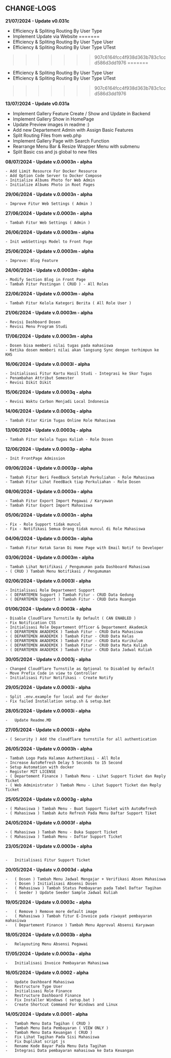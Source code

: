 ## CHANGE-LOGS

<b>21/07/2024 - Update v0.031c</b>
- Efficiency & Spliting Routing By User Type
- Implement Update via Website
=======
- Efficiency & Spliting Routing By User Type User
- Efficiency & Spliting Routing By User Type UTest
>>>>>>> 907c6164fcc4f938d363b783c1ccd586d3dd1976
=======
- Efficiency & Spliting Routing By User Type User
- Efficiency & Spliting Routing By User Type UTest
>>>>>>> 907c6164fcc4f938d363b783c1ccd586d3dd1976

<b>13/07/2024 - Update v0.031a</b>
- Implement Gallery Feature Create / Show and Update in Backend
- Implement Gallery Show in HomePage
- Update Preview images in readme :)
- Add new Departement Admin with Assign Basic Features
- Split Routing Files from web.php
- Implement Gallery Page with Search Function
- Rearrange Menu Bar & Resize Wrapper Menu with submenu
- Split Basic css and js global to new files

<b>08/07/2024 - Update v.0.0003n - alpha</b>
```
- Add Limit Resource For Docker Resource
- Add Option Code Server to Docker Compose
- Initialize Albums Photo for Web Admin
- Initialize Albums Photo in Root Pages
```
<b>29/06/2024 - Update v.0.0003n - alpha</b>

```
- Improve Fitur Web Settings ( Admin )
```

<b>27/06/2024 - Update v.0.0003n - alpha</b>

```
- Tambah Fitur Web Settings ( Admin )
```

<b>26/06/2024 - Update v.0.0003m - alpha</b>

```
- Init webSettings Model to Front Page
```

<b>25/06/2024 - Update v.0.0003m - alpha</b>

```
- Improve: Blog Feature
```

<b>24/06/2024 - Update v.0.0003m - alpha</b>

```
- Modify Section Blog in Front Page
- Tambah Fitur Postingan ( CRUD ) - All Roles
```

<b>22/06/2024 - Update v.0.0003m - alpha</b>

```
- Tambah Fitur Kelola Kategori Berita ( All Role User )
```

<b>21/06/2024 - Update v.0.0003m - alpha</b>

```
- Revisi Dashboard Dosen
- Revisi Menu Program Studi
```

<b>17/06/2024 - Update v.0.0003m - alpha</b>

```
- Dosen bisa memberi nilai tugas pada mahasiswa
- Ketika dosen memberi nilai akan langsung Sync dengan terhimpun ke KHS
```

<b>16/06/2024 - Update v.0.0003l - alpha</b>

```
- Initialisasi Fitur Kartu Hasil Studi - Integrasi ke Skor Tugas
- Penambahan Attribut Semester
- Revisi Dikit Dikit
```

<b>15/06/2024 - Update v.0.0003q - alpha</b>

```
- Revisi Waktu Carbon Menjadi Local Indonesia
```

<b>14/06/2024 - Update v.0.0003q - alpha</b>

```
- Tambah Fitur Kirim Tugas Online Role Mahasiswa
```

<b>13/06/2024 - Update v.0.0003q - alpha</b>

```
- Tambah Fitur Kelola Tugas Kuliah - Role Dosen
```

<b>12/06/2024 - Update v.0.0003p - alpha</b>

```
- Init FrontPage Admission
```

<b>09/06/2024 - Update v.0.0003p - alpha</b>

```
- Tambah Fitur Beri FeedBack Setelah Perkuliahan - Role Mahasiswa
- Tambah Fitur Lihat FeedBack tiap Perkuliahan - Role Dosen
```

<b>08/06/2024 - Update v.0.0003o - alpha</b>

```
- Tambah Fitur Export Import Pegawai / Karyawan
- Tambah Fitur Export Import Mahasiswa
```

<b>05/06/2024 - Update v.0.0003n - alpha</b>

```
- Fix - Role Support tidak muncul
- Fix - Notifikasi Semua Orang tidak muncul di Role Mahasiswa
```

<b>04/06/2024 - Update v.0.0003n - alpha</b>

```
- Tambah Fitur Kotak Saran Di Home Page with Email Notif to Developer
```

<b>03/06/2024 - Update v.0.0003m - alpha</b>

```
- Tambah Lihat Notifikasi / Pengumuman pada Dashboard Mahasiswa
- ( CRUD ) Tambah Menu Notifikasi / Pengumuman
```

<b>02/06/2024 - Update v.0.0003l - alpha</b>

```
- Initialisasi Role Departement Support
- ( DEPARTEMEN Support ) Tambah Fitur - CRUD Data Gedung
- ( DEPARTEMEN Support ) Tambah Fitur - CRUD Data Ruangan
```

<b>01/06/2024 - Update v.0.0003k - alpha</b>

```
- Disable CloudFlare Turnstile By Default ( CAN ENABLED )
- Fix Notification CSS
- Initialisasi Role Departement Officer & Departement Akademik
- ( DEPARTEMEN AKADEMIK ) Tambah Fitur - CRUD Data Mahasiswa
- ( DEPARTEMEN AKADEMIK ) Tambah Fitur - CRUD Data Kelas
- ( DEPARTEMEN AKADEMIK ) Tambah Fitur - CRUD Data Kurikulum
- ( DEPARTEMEN AKADEMIK ) Tambah Fitur - CRUD Data Mata Kuliah
- ( DEPARTEMEN AKADEMIK ) Tambah Fitur - CRUD Data Jadwal Kuliah
```

<b>30/05/2024 - Update v.0.0003j - alpha</b>

```
- Changed CloudFlare Turnstile as Optional to Disabled by default
- Move Prefix Code in view to Controller
- Initialisasi Fitur Notifikasi - Create Notify
```

<b>29/05/2024 - Update v.0.0003i - alpha</b>

```
- Split .env.example for local and for docker
- Fix failed Installation setup.sh & setup.bat
```

<b>28/05/2024 - Update v.0.0003i - alpha</b>

```
-   Update Readme.MD
```

<b>27/05/2024 - Update v.0.0003i - alpha</b>

```
- ( Security ) Add the cloudflare turnstile for all authentication
```

<b>26/05/2024 - Update v.0.0003h - alpha</b>

```
- Tambah Logo Pada Halaman Authentikasi - All Role
- Increase AutoRefresh Delay 5 Seconds to 15 Second
- Setup Automation with docker
- Register MIT LICENSE
- ( Departement Finance ) Tambah Menu - Lihat Support Ticket dan Reply Ticket
- ( Web Administrator ) Tambah Menu - Lihat Support Ticket dan Reply Ticket
```

<b>25/05/2024 - Update v.0.0003g - alpha</b>

```
- ( Mahasiswa ) Tambah Menu - Buat Support Ticket with AutoRefresh
- ( Mahasiswa ) Tambah Auto Refresh Pada Menu Daftar Support Tiket
```

<b>24/05/2024 - Update v.0.0003f - alpha</b>

```
- ( Mahasiswa ) Tambah Menu - Buka Support Ticket
- ( Mahasiswa ) Tambah Menu - Daftar Support Ticket
```

<b>23/05/2024 - Update v.0.0003e - alpha</b>

```

-   Initialisasi Fitur Support Ticket
```

<b>20/05/2024 - Update v.0.0003d - alpha</b>

```
-   ( Dosen ) Tambah Menu Jadwal Mengajar + Verifikasi Absen Mahasiswa
-   ( Dosen ) Initialisasi Absensi Dosen
-   ( Mahasiswa ) Tambah Status Pembayaran pada Tabel Daftar Tagihan
-   ( Seeder ) Update Seeder Sample Jadwal Kuliah

```

<b>19/05/2024 - Update v.0.0003c - alpha</b>

```
-   ( Remove ) Remove more default image
-   ( Mahasiswa ) Tambah fitur E-Invoice pada riwayat pembayaran mahasiswa
-   ( Departement Finance ) Tambah Menu Approval Absensi Karyawan
```

<b>18/05/2024 - Update v.0.0003b - alpha</b>

```
-   Relayouting Menu Absensi Pegawai
```

<b>17/05/2024 - Update v.0.0003a - alpha</b>

```
-   Initialisasi Invoice Pembayaran Mahasiswa
```

<b>16/05/2024 - Update v.0.0002 - alpha</b>

```
-   Update Dashboard Mahasiswa
-   Restructure Type User
-   Initialisasi Role Finance
-   Restructure Dashboard Finance
-   Fix Installer Windows ( setup.bat )
-   Create Shortcut Command For Windows and Linux
```

<b>14/05/2024 - Update v.0.0001 - alpha</b>

```
-   Tambah Menu Data Tagihan ( CRUD )
-   Tambah Menu Data Pembayaran ( VIEW ONLY )
-   Tambah Menu Data Keuangan ( CRUD )
-   Fix Lihat Tagihan Pada Sisi Mahasiswa
-   Fix Duplikat script js
-   Rename Kode Bayar Pada Menu Data Tagihan
-   Integrasi Data pembayaran mahasiswa ke Data Keuangan
```
